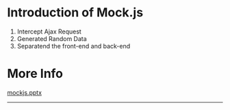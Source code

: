 # Introduction of Mock.js

1. Intercept Ajax Request
2. Generated Random Data
3. Separatend the front-end and back-end

# More Info

[mockjs.pptx](mockjs.pptx)

---
